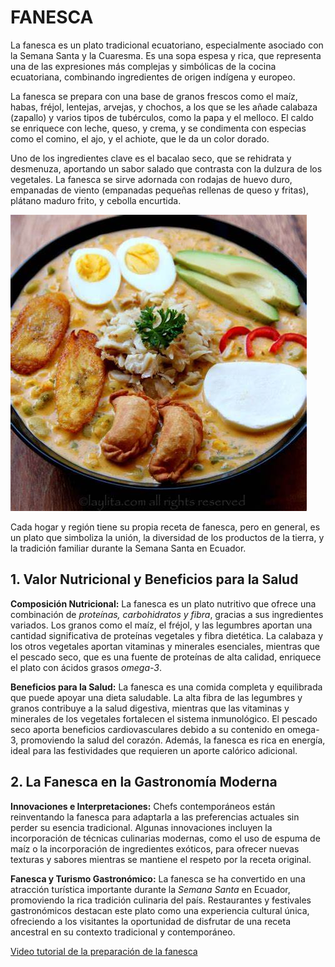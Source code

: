 # FANESCA

La fanesca es un plato tradicional ecuatoriano, especialmente asociado con la Semana Santa y la Cuaresma. Es una sopa espesa y rica, que representa una de las expresiones más complejas y simbólicas de la cocina ecuatoriana, combinando ingredientes de origen indígena y europeo.

La fanesca se prepara con una base de granos frescos como el maíz, habas, fréjol, lentejas, arvejas, y chochos, a los que se les añade calabaza (zapallo) y varios tipos de tubérculos, como la papa y el melloco. El caldo se enriquece con leche, queso, y crema, y se condimenta con especias como el comino, el ajo, y el achiote, que le da un color dorado.

Uno de los ingredientes clave es el bacalao seco, que se rehidrata y desmenuza, aportando un sabor salado que contrasta con la dulzura de los vegetales. La fanesca se sirve adornada con rodajas de huevo duro, empanadas de viento (empanadas pequeñas rellenas de queso y fritas), plátano maduro frito, y cebolla encurtida.

![fanesca](imagenes/fanesca.jpeg)

Cada hogar y región tiene su propia receta de fanesca, pero en general, es un plato que simboliza la unión, la diversidad de los productos de la tierra, y la tradición familiar durante la Semana Santa en Ecuador.

## 1. Valor Nutricional y Beneficios para la Salud
**Composición Nutricional:**
La fanesca es un plato nutritivo que ofrece una combinación de *proteínas, carbohidratos y fibra*, gracias a sus ingredientes variados. Los granos como el maíz, el fréjol, y las legumbres aportan una cantidad significativa de proteínas vegetales y fibra dietética. La calabaza y los otros vegetales aportan vitaminas y minerales esenciales, mientras que el pescado seco, que es una fuente de proteínas de alta calidad, enriquece el plato con ácidos grasos *omega-3*.

**Beneficios para la Salud:**
La fanesca es una comida completa y equilibrada que puede apoyar una dieta saludable. La alta fibra de las legumbres y granos contribuye a la salud digestiva, mientras que las vitaminas y minerales de los vegetales fortalecen el sistema inmunológico. El pescado seco aporta beneficios cardiovasculares debido a su contenido en omega-3, promoviendo la salud del corazón. Además, la fanesca es rica en energía, ideal para las festividades que requieren un aporte calórico adicional.

## 2. La Fanesca en la Gastronomía Moderna
**Innovaciones e Interpretaciones:**
Chefs contemporáneos están reinventando la fanesca para adaptarla a las preferencias actuales sin perder su esencia tradicional. Algunas innovaciones incluyen la incorporación de técnicas culinarias modernas, como el uso de espuma de maíz o la incorporación de ingredientes exóticos, para ofrecer nuevas texturas y sabores mientras se mantiene el respeto por la receta original.

**Fanesca y Turismo Gastronómico:**
La fanesca se ha convertido en una atracción turística importante durante la *Semana Santa* en Ecuador, promoviendo la rica tradición culinaria del país. Restaurantes y festivales gastronómicos destacan este plato como una experiencia cultural única, ofreciendo a los visitantes la oportunidad de disfrutar de una receta ancestral en su contexto tradicional y contemporáneo.

[Video tutorial de la preparación de la fanesca](https://www.youtube.com/watch?v=WSlDzsVy2io)